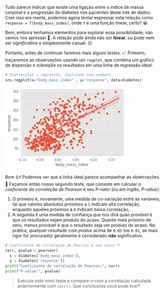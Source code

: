 Tudo parece indicar que existe uma ligação entre o índice de massa corporal e a progressão do diabetes nos pacientes deste lote de dados. Com isso em mente, podemos agora tentar expressar esta  relação como `response = f(body_mass_index)`, onde `f` é uma função linear, certo? 😀

Bem, embora tenhamos elementos para explorar essa possibilidade, não vamos nos apressar 🐢. A relação pode ainda não ser **linear**, ou pode nem ser _significativa_ e simplesmente casual. :confused:

Portanto, antes de continuar faremos mais alguns testes. 📈 Primeiro, traçaremos as observações usando um `regplot`, que combina um gráfico de dispersão e sobrepõe os resultados em uma linha de regressão ideal:

```python
# Scatterplot + regressão, realizado com seaborn 
sns.regplot(x="body_mass_index" , y="response", data=diabetes)
```

<img src="https://raw.githubusercontent.com/MumukiProject/mumuki-guia-python3-regresion-lineal/master/assets/diabetes_with_regression_1672268060049.png" alt="diabetes_with_regression_1672268060049.png" width="auto" height="auto">

Bom 👍! Podemos ver que a linha ideal parece acompanhar as observações. 🧮 Façamos então nosso segundo teste, que consiste em calcular o _coeficiente de correlação de Pearson_ e seu _P-valor_ (ou em inglês, _P-value_):

  1. O primeiro é, novamente, uma medida de co-variação entre as variáveis, tal que valores absolutos próximos a `1` indicam alta correlação, enquanto aqueles próximos a `0` indicam baixa correlação;
  2. A segunda é uma medida de confiança que nos dirá quão _provável_ é que os resultados sejam produto do acaso. Quanto mais próximo de zero, menos provável é que o resultado seja um produto do acaso. Na prática, qualquer resultado com _pvalue_ acima de `0.05` (ou `0.01`, se mais rigor for procurado) geralmente é considerado **não** significativo.
  

```python
# Coeficiente de correlação de Pearson e seu valor P
corr, pvalue = pearsonr(
  x = diabetes['body_mass_index'],
  y = diabetes['response'])
print("Coeficiente de correlação de Pearson:", corr)
print("P-value:", pvalue)
```

> Execute este novo teste e compare-o com a correlação calculada anteriormente com `corr()`. Que conclusões você pode tirar?